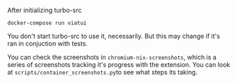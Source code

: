 After initializing turbo-src

```
docker-compose run viatui
```

You don't start turbo-src to use it, necessarily. But this may change if it's ran in conjuction with tests.

You can check the screenshots in `chromium-nix-screenshots`, which is a series of screenshots tracking it's progress with the extension. You can look at `scripts/container_screenshots.py`to see what steps its taking.

